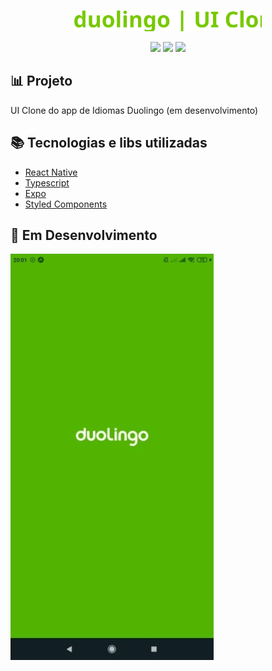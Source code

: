<p align="center">
  <img src="https://raw.githubusercontent.com/KRochaS/DuolingoClone/7bee9607835fee5296761920b23dd3caf399cb96/duolingo%20_%20UI%20Clone%20.svg" width="300" >
</p>

<p align="center">
  
   <img src="https://img.shields.io/badge/-React Native-58A700?style=flat&logoColor=white" />
   
   <img src="https://img.shields.io/badge/-Expo-58A700?style=flat&logoColor=white" />
   
   <img src="https://img.shields.io/badge/-Styled Components-58A700?style=flat&logoColor=white" />
</p>



## :bar_chart: Projeto
UI Clone do app de Idiomas Duolingo (em desenvolvimento)

## :books: Tecnologias e libs utilizadas  

- [React Native](https://reactnative.dev/)
- [Typescript](https://www.typescriptlang.org/)
- [Expo](https://expo.io/)
- [Styled Components](https://styled-components.com/)

## :iphone: Em Desenvolvimento
<p align="left">
   <img src="https://github.com/KRochaS/DuolingoClone/blob/master/duolingo_clone.gif" height="650"/>
</p>
